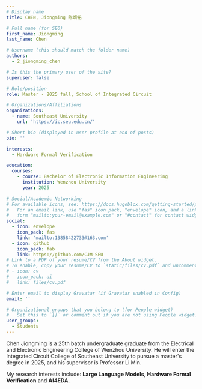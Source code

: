```yaml
---
# Display name
title: CHEN, Jiongming 陈炯铭

# Full name (for SEO)
first_name: Jiongming
last_name: Chen

# Username (this should match the folder name)
authors:
  - 2_jiongming_chen

# Is this the primary user of the site?
superuser: false

# Role/position
role: Master - 2025 fall, School of Integrated Circuit

# Organizations/Affiliations
organizations:
  - name: Southeast University
    url: 'https://ic.seu.edu.cn/'

# Short bio (displayed in user profile at end of posts)
bio: ''

interests:
  - Hardware Formal Verification

education:
  courses:
    - course: Bachelor of Electronic Information Engineering
      institution: Wenzhou University
      year: 2025

# Social/Academic Networking
# For available icons, see: https://docs.hugoblox.com/getting-started/page-builder/#icons
#   For an email link, use "fas" icon pack, "envelope" icon, and a link in the
#   form "mailto:your-email@example.com" or "#contact" for contact widget.
social:
  - icon: envelope
    icon_pack: fas
    link: 'mailto:13858422733@163.com'
  - icon: github
    icon_pack: fab
    link: https://github.com/CJM-SEU
# Link to a PDF of your resume/CV from the About widget.
# To enable, copy your resume/CV to `static/files/cv.pdf` and uncomment the lines below.
# - icon: cv
#   icon_pack: ai
#   link: files/cv.pdf

# Enter email to display Gravatar (if Gravatar enabled in Config)
email: ''

# Organizational groups that you belong to (for People widget)
#   Set this to `[]` or comment out if you are not using People widget.
user_groups:
  - Students
---
```


Chen Jiongming is a 25th batch undergraduate graduate from the Electrical and Electronic Engineering College of Wenzhou University. He will enter the Integrated Circuit College of Southeast University to pursue a master's degree in 2025, and his supervisor is Professor Li Min.

My research interests include: **Large Language Models**, **Hardware Formal Verification** and **AI4EDA**.
